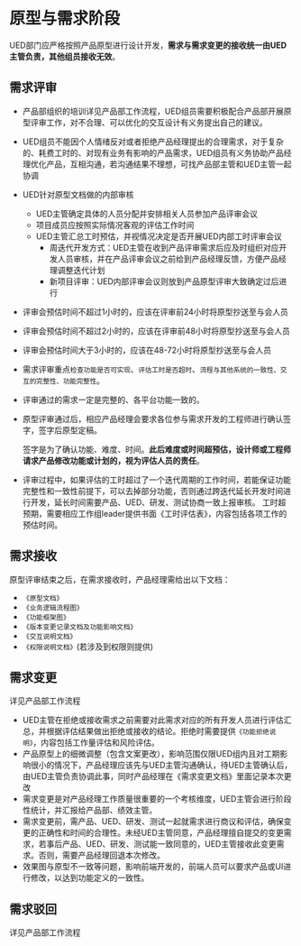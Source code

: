 # 原型与需求阶段
UED部门应严格按照产品原型进行设计开发，**需求与需求变更的接收统一由UED主管负责，其他组员接收无效**。

## 需求评审
- 产品部组织的培训详见产品部工作流程，UED组员需要积极配合产品部开展原型评审工作，对不合理、可以优化的交互设计有义务提出自己的建议。
- UED组员不能因个人情绪反对或者拒绝产品经理提出的合理需求，对于复杂的、耗费工时的、对现有业务有影响的产品需求，UED组员有义务协助产品经理优化产品，互相沟通，若沟通结果不理想，可找产品部主管和UED主管一起协调
- UED针对原型文档做的内部审核
    - UED主管确定具体的人员分配并安排相关人员参加产品评审会议
    - 项目成员应按照实际情况客观的评估工作时间
    - UED主管汇总工时预估，并视情况决定是否开展UED内部工时评审会议
        + 周迭代开发方式：UED主管在收到产品评审需求后应及时组织对应开发人员审核，并在产品评审会议之前给到产品经理反馈，方便产品经理调整迭代计划
        + 新项目评审：UED内部评审会议则放到产品原型评审大致确定过后进行
        

- 评审会预估时间不超过1小时的，应该在评审前24小时将原型抄送至与会人员
- 评审会预估时间不超过2小时的，应该在评审前48小时将原型抄送至与会人员
- 评审会预估时间大于3小时的，应该在48-72小时将原型抄送至与会人员
- 需求评审重点`检查功能是否可实现`、`评估工时是否超时`、`流程与其他系统的一致性、交互的完整性、功能完整性`。
- 评审通过的需求一定是完整的、各平台功能一致的。
- 原型评审通过后，相应产品经理会要求各位参与需求开发的工程师进行确认签字，签字后原型定稿。

    签字是为了确认功能、难度、时间。**此后难度或时间超预估，设计师或工程师请求产品修改功能或计划的，视为评估人员的责任**。

- 评审过程中，如果评估的工时超过了一个迭代周期的工作时间，若能保证功能完整性和一致性前提下，可以去掉部分功能，否则通过跨迭代延长开发时间进行开发，延长时间需要产品、UED、研发、测试协商一致上报审核。
工时超预期，需要相应工作组leader提供书面《工时评估表》，内容包括各项工作的预估时间。

## 需求接收
原型评审结束之后，在需求接收时，产品经理需给出以下文档：
- `《原型文档》`
- `《业务逻辑流程图》`
- `《功能框架图》`
- `《版本变更记录文档及功能影响文档》`
- `《交互说明文档》`
- `《权限说明文档》`(若涉及到权限则提供)


## 需求变更
详见产品部工作流程

- UED主管在拒绝或接收需求之前需要对此需求对应的所有开发人员进行评估汇总，并根据评估结果做出拒绝或接收的结论。拒绝时需要提供`《功能拒绝说明》`，内容包括工作量评估和风险评估。
- 产品原型上的细微调整（包含文案更改），影响范围仅限UED组内且对工期影响很小的情况下，产品经理应该先与UED主管沟通确认，待UED主管确认后，由UED主管负责协调此事，同时产品经理在《需求变更文档》里面记录本次更改
- 需求变更是对产品经理工作质量很重要的一个考核维度，UED主管会进行阶段性统计，并汇报给产品部、绩效主管。
- 需求变更前，需产品、UED、研发、测试一起就需求进行商议和评估，确保变更的正确性和时间的合理性。未经UED主管同意，产品经理擅自提交的变更需求，若事后产品、UED、研发、测试能一致同意的，UED主管接收此变更需求。否则，需要产品经理回退本次修改。
- 效果图与原型不一致等问题，影响前端开发的，前端人员可以要求产品或UI进行修改，以达到功能定义的一致性。

## 需求驳回
详见产品部工作流程